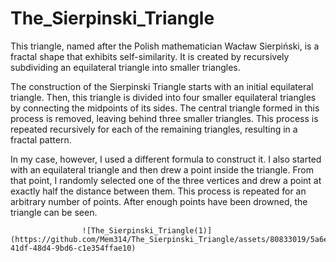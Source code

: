 # The_Sierpinski_Triangle

This triangle, named after the Polish mathematician Wacław Sierpiński, is a fractal shape that exhibits self-similarity. It is created by recursively subdividing an equilateral triangle into smaller triangles. 

The construction of the Sierpinski Triangle starts with an initial equilateral triangle. Then, this triangle is divided into four smaller equilateral triangles by connecting the midpoints of its sides. The central triangle formed in this process is removed, leaving behind three smaller triangles. This process is repeated recursively for each of the remaining triangles, resulting in a fractal pattern.

In my case, however, I used a different formula to construct it. I also started with an equilateral triangle and then drew a point inside the triangle. From that point, I randomly selected one of the three vertices and drew a point at exactly half the distance between them. This process is repeated for an arbitrary number of points.
After enough points have been drowned, the triangle can be seen.

                    ![The_Sierpinski_Triangle(1)](https://github.com/Mem314/The_Sierpinski_Triangle/assets/80833019/5a6e8ad2-41df-48d4-9bd6-c1e354ffae10)
